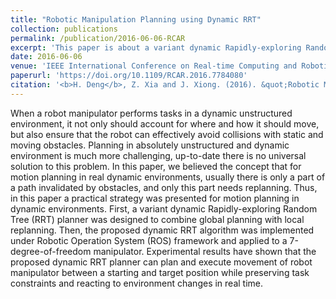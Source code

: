 ```yaml
---
title: "Robotic Manipulation Planning using Dynamic RRT"
collection: publications
permalink: /publication/2016-06-06-RCAR
excerpt: 'This paper is about a variant dynamic Rapidly-exploring Random Tree (RRT) planner in absolutely unstructured and dynamic environment.'
date: 2016-06-06
venue: 'IEEE International Conference on Real-time Computing and Robotics (RCAR)'
paperurl: 'https://doi.org/10.1109/RCAR.2016.7784080'
citation: '<b>H. Deng</b>, Z. Xia and J. Xiong. (2016). &quot;Robotic Manipulation Planning using Dynamic RRT.&quot; <i><b>2016 IEEE International Conference on Real-time Computing and Robotics (RCAR)</b></i>, Angkor Wat, Cambodia, 2016, pp. 500-504.'
---
```


When a robot manipulator performs tasks in a dynamic unstructured environment, it not only should account for where and how it should move, but also ensure that the robot can effectively avoid collisions with static and moving obstacles. Planning in absolutely unstructured and dynamic environment is much more challenging, up-to-date there is no universal solution to this problem. In this paper, we believed the concept that for motion planning in real dynamic environments, usually there is only a part of a path invalidated by obstacles, and only this part needs replanning. Thus, in this paper a practical strategy was presented for motion planning in dynamic environments. First, a variant dynamic Rapidly-exploring Random Tree (RRT) planner was designed to combine global planning with local replanning. Then, the proposed dynamic RRT algorithm was implemented under Robotic Operation System (ROS) framework and applied to a 7-degree-of-freedom manipulator. Experimental results have shown that the proposed dynamic RRT planner can plan and execute movement of robot manipulator between a starting and target position while preserving task constraints and reacting to environment changes in real time.